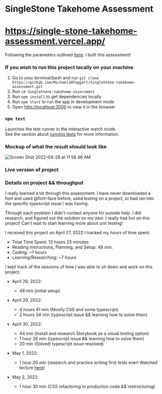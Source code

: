 # SingleStone Takehome Assessment

# https://single-stone-takehome-assessment.vercel.app/

Following the parameters outlined [here](https://docs.google.com/document/d/16bA8004xNlYDFANvsMu0w_OW800ar_S6/edit?usp=sharing&ouid=115468126646789142343&rtpof=true&sd=true). I built this assessment!

### If you wish to run this project locally on your machine

 1. Go to your terminal/bash and run `git clone https://github.com/MichaelJHTaggart/SingleStone-takehome-assessment.git`
 2. Run `cd SingleStone-takehome-assessment`
 3. Run `npm install` to get dependencies locally
 4. Run `npm start` to run the app in development mode
 5. Open [http://localhost:3000](http://localhost:3000) to view it in the browser

### `npm test`

Launches the test runner in the interactive watch mode.\
See the section about [running tests](https://facebook.github.io/create-react-app/docs/running-tests) for more information.

### Mockup of what the result should look like

![Screen Shot 2022-04-28 at 11 58 46 AM](https://user-images.githubusercontent.com/63270278/165823629-3ed2cfab-7500-421e-bc43-cd33ab551813.png)

### Live version of project


### Details on project && throughput

I really learned a lot through this assessment. I have never downloaded a font and used @font-face before, used testing on a project, or had ran into the specific typescript issue I was having.

Through each problem I didn't contact anyone for outside help. I did research, and figured out the solution on my own. I really had fun on this project! Can't wait to start learning more about unit testing!

I received this project on April 27, 2022
I tracked my hours of time spent:
 - Total Time Spent: 13 hours 23 minutes
 - Reading instructions, Planning, and Setup: 48 min.
 - Coding: ~7 hours
 - Learning/Researching: ~7 hours

I kept track of the sessions of time I was able to sit down and work on this project:
 - April 28, 2022: 
   - 48 min (initial setup)
 - April 29, 2022: 
   - 4 hours 41 min (Mostly CSS and some typescript) 
   - 2 hours 34 min (typescript issue && learning how to solve them)
 - April 30, 2022: 
   - 44 min (install and research Storybook as a visual testing option)
   - 1 hour 26 min (typescript issue && learning how to solve them)
   - 20 min (Solved! typescript issue resolved)
  
- May 1, 2022:
  - 1 hour 20 min (research and practice writing first tests ever! Watched lecture [here](https://app.pluralsight.com/library/courses/testing-react-components/table-of-contents))

- May 2, 2022:
  - 1 hour 30 min (CSS refactoring to production code && restructuring)
